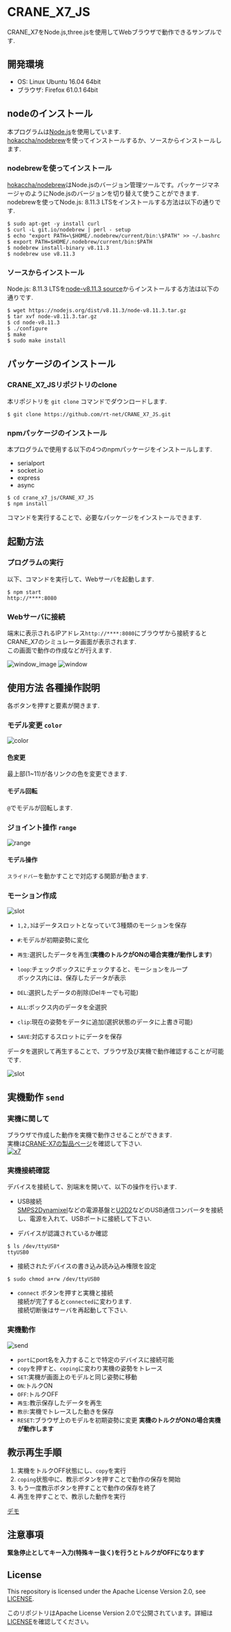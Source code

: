 # CRANE_X7_JS

CRANE_X7をNode.js,three.jsを使用してWebブラウザで動作できるサンプルです.   

## 開発環境

- OS: Linux Ubuntu 16.04 64bit
- ブラウザ: Firefox 61.0.1 64bit

## nodeのインストール

本プログラムは[Node.js](https://nodejs.org/ja/)を使用しています.   
[hokaccha/nodebrew](https://github.com/hokaccha/nodebrew)を使ってインストールするか、ソースからインストールします.   

### nodebrewを使ってインストール

[hokaccha/nodebrew](https://github.com/hokaccha/nodebrew)はNode.jsのバージョン管理ツールです。パッケージマネージャのようにNode.jsのバージョンを切り替えて使うことができます.     
nodebrewを使ってNode.js: 8.11.3 LTSをインストールする方法は以下の通りです.   

``` 
$ sudo apt-get -y install curl
$ curl -L git.io/nodebrew | perl - setup
$ echo "export PATH=\$HOME/.nodebrew/current/bin:\$PATH" >> ~/.bashrc
$ export PATH=$HOME/.nodebrew/current/bin:$PATH
$ nodebrew install-binary v8.11.3
$ nodebrew use v8.11.3
```

### ソースからインストール

Node.js: 8.11.3 LTSを[node-v8.11.3 source](https://nodejs.org/dist/v8.11.3/node-v8.11.3.tar.gz)からインストールする方法は以下の通りです.   

``` 
$ wget https://nodejs.org/dist/v8.11.3/node-v8.11.3.tar.gz
$ tar xvf node-v8.11.3.tar.gz
$ cd node-v8.11.3
$ ./configure
$ make
$ sudo make install
```

## パッケージのインストール

### CRANE_X7_JSリポジトリのclone

本リポジトリを `git clone` コマンドでダウンロードします.   

```
$ git clone https://github.com/rt-net/CRANE_X7_JS.git 
```

### npmパッケージのインストール

本プログラムで使用する以下の4つのnpmパッケージをインストールします.   

- serialport
- socket.io
- express
- async

```
$ cd crane_x7_js/CRANE_X7_JS
$ npm install
```

コマンドを実行することで、必要なパッケージをインストールできます.   

## 起動方法

### プログラムの実行
以下、コマンドを実行して、Webサーバを起動します.   
```
$ npm start   
http://****:8080
```

### Webサーバに接続

端末に表示されるIPアドレス`http://****:8080`にブラウザから接続するとCRANE_X7のシミュレータ画面が表示されます.    
この画面で動作の作成などが行えます.   

![window_image](https://github.com/rt-net/crane_x7_js/blob/image/img/window_image.png)
![window](https://github.com/rt-net/crane_x7_js/blob/image/img/window.png)

## 使用方法 各種操作説明
各ボタンを押すと要素が開きます.   
### モデル変更 `color`
![color](https://github.com/rt-net/crane_x7_js/blob/image/img/color.png)
#### 色変更
 最上部(1~11)が各リンクの色を変更できます.

#### モデル回転
 `@`でモデルが回転します.   

### ジョイント操作 `range`
![range](https://github.com/rt-net/crane_x7_js/blob/image/img/range.png)   
#### モデル操作
 `スライドバー`を動かすことで対応する関節が動きます.


### モーション作成
![slot](https://github.com/rt-net/crane_x7_js/blob/image/img/slot.png)     

 - `1,2,3`はデータスロットとなっていて3種類のモーションを保存 
 
 - `#`:モデルが初期姿勢に変化     
 - `再生`:選択したデータを再生(**実機のトルクがONの場合実機が動作します**)   
 - `loop`:チェックボックスにチェックすると、モーションをループ   
          ボックス内には、保存したデータが表示   
 - `DEL`:選択したデータの削除(Delキーでも可能)   
 - `ALL`:ボックス内のデータを全選択   
 - `clip`:現在の姿勢をデータに追加(選択状態のデータに上書き可能)   
 - `SAVE`:対応するスロットにデータを保存   
 
 データを選択して再生することで、ブラウザ及び実機で動作確認することが可能です.   
 
 ![slot](https://github.com/rt-net/crane_x7_js/blob/image/img/demo.gif) 

## 実機動作 `send`
### 実機に関して
ブラウザで作成した動作を実機で動作させることができます.   
実機は[CRANE-X7の製品ページ](https://www.rt-net.jp/products/crane-x7)を確認して下さい.   
[![x7](https://www.rt-net.jp/wp-content/uploads/2018/06/img_crane-x7-06-768x768.png)](https://www.rt-net.jp/products/crane-x7)

### 実機接続確認

デバイスを接続して、別端末を開いて、以下の操作を行います.   

- USB接続   
    [SMPS2Dynamixel](http://www.robotis-shop-jp.com/?act=shop_jp.goods_view&GS=1267&GC=GD0C0102)などの電源基盤と[U2D2](https://www.rt-shop.jp/index.php?main_page=product_info&products_id=3618)などのUSB通信コンバータを接続し、電源を入れて、USBポートに接続して下さい.      

- デバイスが認識されているか確認   

```
$ ls /dev/ttyUSB*  
ttyUSB0
```

- 接続されたデバイスの書き込み読み込み権限を設定   

```
$ sudo chmod a+rw /dev/ttyUSB0
```

- `connect` ボタンを押すと実機と接続  
接続が完了すると`connected`に変わります.   
接続切断後はサーバを再起動して下さい.

### 実機動作
![send](https://github.com/rt-net/crane_x7_js/blob/image/img/send.png)   
- `port`にport名を入力することで特定のデバイスに接続可能   
- `copy`を押すと、`coping`に変わり実機の姿勢をトレース   
- `SET`:実機が画面上のモデルと同じ姿勢に移動   
- `ON`:トルクON  
- `OFF`:トルクOFF    
- `再生`:教示保存したデータを再生
- `教示`:実機でトレースした動きを保存
- `RESET`:ブラウザ上のモデルを初期姿勢に変更
**実機のトルクがONの場合実機が動作します**   
## 教示再生手順
1. 実機をトルクOFF状態にし、`copy`を実行
2. `coping`状態中に、教示ボタンを押すことで動作の保存を開始
3. もう一度教示ボタンを押すことで動作の保存を終了
4. 再生を押すことで、教示した動作を実行

[デモ](https://youtu.be/3mZW4eVuI-c)

## 注意事項
  
__緊急停止としてキー入力(特殊キー抜く)を行うとトルクがOFFになります__

## License

This repository is licensed under the Apache License Version 2.0, see [LICENSE](./LICENSE).

このリポジトリはApache License Version 2.0で公開されています。詳細は[LICENSE](./LICENSE)を確認してください。

